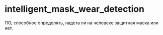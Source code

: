 # intelligent_mask_wear_detection
ПО, способное определять, надета ли на человеке защитная маска или нет.
